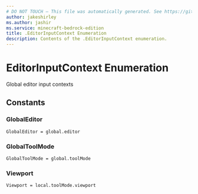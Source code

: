 ```yaml
---
# DO NOT TOUCH — This file was automatically generated. See https://github.com/mojang/minecraftapidocsgenerator to modify descriptions, examples, etc.
author: jakeshirley
ms.author: jashir
ms.service: minecraft-bedrock-edition
title: .EditorInputContext Enumeration
description: Contents of the .EditorInputContext enumeration.
---
```

# EditorInputContext Enumeration

Global editor input contexts

## Constants
### **GlobalEditor**
`GlobalEditor = global.editor`
### **GlobalToolMode**
`GlobalToolMode = global.toolMode`
### **Viewport**
`Viewport = local.toolMode.viewport`
